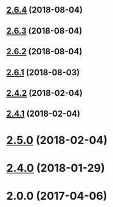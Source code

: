 <a name="2.6.4"></a>
## [2.6.4](https://github.com/davidroyer/vue2-editor/compare/2.6.3...2.6.4) (2018-08-04)



<a name="2.6.3"></a>
## [2.6.3](https://github.com/davidroyer/vue2-editor/compare/2.6.2...2.6.3) (2018-08-04)



<a name="2.6.2"></a>
## [2.6.2](https://github.com/davidroyer/vue2-editor/compare/2.4.2...2.6.2) (2018-08-04)



<a name="2.6.1"></a>
## [2.6.1](https://github.com/davidroyer/vue2-editor/compare/2.4.2...2.6.1) (2018-08-03)



<a name="2.4.2"></a>
## [2.4.2](https://github.com/davidroyer/vue2-editor/compare/v2.4.1...2.4.2) (2018-02-04)



<a name="2.4.1"></a>
## [2.4.1](https://github.com/davidroyer/vue2-editor/compare/v2.5.0...v2.4.1) (2018-02-04)



<a name="2.5.0"></a>
# [2.5.0](https://github.com/davidroyer/vue2-editor/compare/2.4.0...v2.5.0) (2018-02-04)



<a name="2.4.0"></a>
# [2.4.0](https://github.com/davidroyer/vue2-editor/compare/2.0.0...2.4.0) (2018-01-29)



<a name="2.0.0"></a>
# 2.0.0 (2017-04-06)



